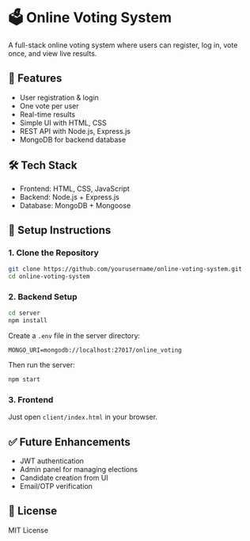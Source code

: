 # 🗳️ Online Voting System

A full-stack online voting system where users can register, log in, vote once, and view live results.

## 🚀 Features
- User registration & login
- One vote per user
- Real-time results
- Simple UI with HTML, CSS
- REST API with Node.js, Express.js
- MongoDB for backend database

## 🛠️ Tech Stack
- Frontend: HTML, CSS, JavaScript
- Backend: Node.js + Express.js
- Database: MongoDB + Mongoose

## 📁 Setup Instructions

### 1. Clone the Repository
```bash
git clone https://github.com/yourusername/online-voting-system.git
cd online-voting-system
```

### 2. Backend Setup
```bash
cd server
npm install
```

Create a `.env` file in the server directory:

```
MONGO_URI=mongodb://localhost:27017/online_voting
```

Then run the server:

```bash
npm start
```

### 3. Frontend
Just open `client/index.html` in your browser.

## ✅ Future Enhancements
- JWT authentication
- Admin panel for managing elections
- Candidate creation from UI
- Email/OTP verification

## 📄 License
MIT License
